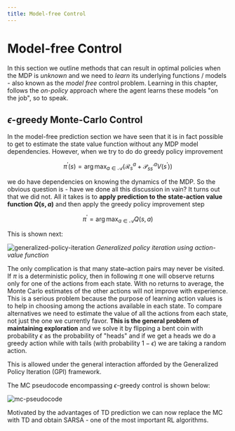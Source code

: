 ```yaml
---
title: Model-free Control
---
```


# Model-free Control

In this section we outline methods that can result in optimal policies when the MDP is _unknown_ and we need to _learn_ its underlying functions / models - also known as the  _model free_ control problem. Learning in this chapter, follows the _on-policy_ approach where the agent learns these models "on the job", so to speak. 

## $\epsilon$-greedy Monte-Carlo Control 

In the model-free prediction section we have seen that it is in fact possible to get to estimate the state value function without any MDP model dependencies. However, when we try to do do greedy policy improvement 

$$\pi^\prime(s) = \arg \max_{a \in \mathcal A} (\mathcal R_s^a + \mathcal P_{ss^\prime}^a V(s^\prime))$$

we do have dependencies on knowing the dynamics of the MDP. So the obvious question is - have we done all this discussion in vain? It turns out that we did not. All it takes is to **apply prediction to the state-action value function $Q(s,a)$** and then apply the greedy policy improvement step

$$\pi^\prime = \arg \max_{a \in \mathcal A} Q(s,a)$$

This is shown next: 

![generalized-policy-iteration](images/generalized-policy-iteration.png)
*Generalized policy iteration using action-value function*

The only complication is that many state–action pairs may never be visited.  If $π$ is a deterministic policy, then in following $π$ one will observe returns only for one of the actions from each state.  With no returns to average, the Monte Carlo estimates of the other actions will not improve with experience.  This is a serious problem because the purpose of learning action values is to help in choosing among the actions available in each state.  To compare alternatives we need to estimate the value of all the actions from each state, not just the one we currently favor. **This is the general problem of maintaining exploration** and we solve it by flipping a bent coin with probability $\epsilon$ as the probability of "heads" and if we get a heads we do a greedy action while with tails (with probability $1-\epsilon$) we are taking a random action.   

This is allowed under the general interaction afforded by the Generalized Policy Iteration (GPI) framework. 

The MC pseudocode encompassing $\epsilon$-greedy control is shown below:

![mc-pseudocode](images/mc-epsilon-greedy-pseudocode.png)

Motivated by the advantages of TD prediction we can now replace the MC with TD and obtain SARSA - one of the most important RL algorithms. 